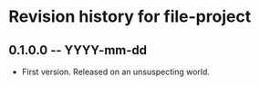 # Revision history for file-project

## 0.1.0.0  -- YYYY-mm-dd

* First version. Released on an unsuspecting world.

